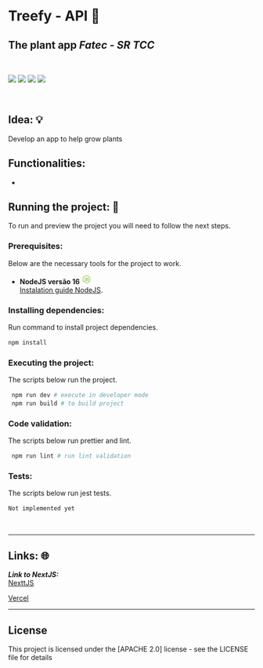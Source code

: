 # Treefy - API 🌱
## The plant app ***Fatec - SR TCC***

<br>
<p float="left">
 <img src="https://img.shields.io/badge/Next-black?style=for-the-badge&logo=next.js&logoColor=white">
 <img src="https://img.shields.io/badge/node.js-6DA55F?style=for-the-badge&logo=node.js&logoColor=white">
 <img src="https://img.shields.io/badge/react-%2320232a.svg?style=for-the-badge&logo=react&logoColor=%2361DAFB">
 <img src="https://img.shields.io/badge/typescript-%23007ACC.svg?style=for-the-badge&logo=typescript&logoColor=white">
</p>
<br>

## Idea: 💡
Develop an app to help grow plants

## Functionalities:
-

## Running the project: 🚀
To run and preview the project you will need to follow the next steps.

### Prerequisites:
Below are the necessary tools for the project to work.
- **NodeJS versão 16** <img src="https://raw.githubusercontent.com/PKief/vscode-material-icon-theme/main/icons/nodejs.svg" height="20" /><br>
  [<ins>Instalation guide NodeJS</ins>](https://nodejs.org/en/).
  
### Installing dependencies:
Run command to install project dependencies.
   ```sh
   npm install
   ```  
  
### Executing the project:
The scripts below run the project.
  ```sh
   npm run dev # execute in developer mode
   npm run build # to build project
   ```

### Code validation:
The scripts below run prettier and lint.
  ```sh
   npm run lint # run lint validation
   ```

### Tests:
The scripts below run jest tests.
  ```sh
  Not implemented yet
   ```
   
   <br>

---
## Links: 🌐
***Link to NextJS:***<br>
[<ins>NexttJS</ins>](https://nextjs.org/)

[<ins>Vercel</ins>](https://vercel.com/new?utm_medium=default-template&filter=next.js&utm_source=create-next-app&utm_campaign=create-next-app-readme)

---
## License
This project is licensed under the [APACHE 2.0] license - see the LICENSE file for details
